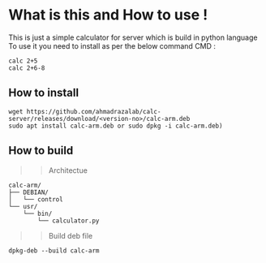 # What is this and How to use ! 
This is just a simple calculator for server which is build in python language
To use it you need to install as per the below command
CMD :

```
calc 2+5
calc 2+6-8
```

## How to install 
```
wget https://github.com/ahmadrazalab/calc-server/releases/download/<version-no>/calc-arm.deb
sudo apt install calc-arm.deb or sudo dpkg -i calc-arm.deb)
```


## How to build 

>> Architectue 
```
calc-arm/
├── DEBIAN/
│   └── control
└── usr/
    └── bin/
        └── calculator.py
```

>> Build deb file

```
dpkg-deb --build calc-arm
```
